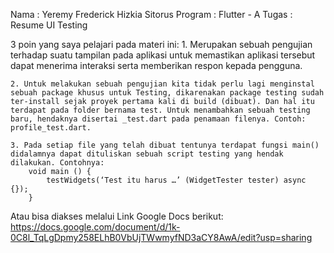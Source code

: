 Nama		: Yeremy Frederick Hizkia Sitorus
Program	: Flutter - A 
Tugas		: Resume UI Testing


3 poin yang saya pelajari pada materi ini:
    1. Merupakan sebuah pengujian terhadap suatu tampilan pada aplikasi untuk memastikan aplikasi tersebut dapat menerima interaksi serta memberikan respon kepada pengguna.

    2. Untuk melakukan sebuah pengujian kita tidak perlu lagi menginstal sebuah package khusus untuk Testing, dikarenakan package testing sudah ter-install sejak proyek pertama kali di build (dibuat). Dan hal itu terdapat pada folder bernama test. Untuk menambahkan sebuah testing baru, hendaknya disertai _test.dart pada penamaan filenya. Contoh: profile_test.dart.

    3. Pada setiap file yang telah dibuat tentunya terdapat fungsi main() didalamnya dapat dituliskan sebuah script testing yang hendak dilakukan. Contohnya:
        void main () {
            testWidgets(‘Test itu harus …’ (WidgetTester tester) async {});
        }


Atau bisa diakses melalui Link Google Docs berikut:
https://docs.google.com/document/d/1k-0C8l_TqLgDpmy258ELhB0VbUjTWwmyfND3aCY8AwA/edit?usp=sharing
